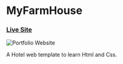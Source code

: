 # MyFarmHouse

### [Live Site](https://diveshagarwal213.github.io/myFarmHouse/)

![Portfolio Website](https://github.com/diveshagarwal213/myFarmHouse/images/myfarmhouse.PNG)

A Hotel web template to learn Html and Css.
